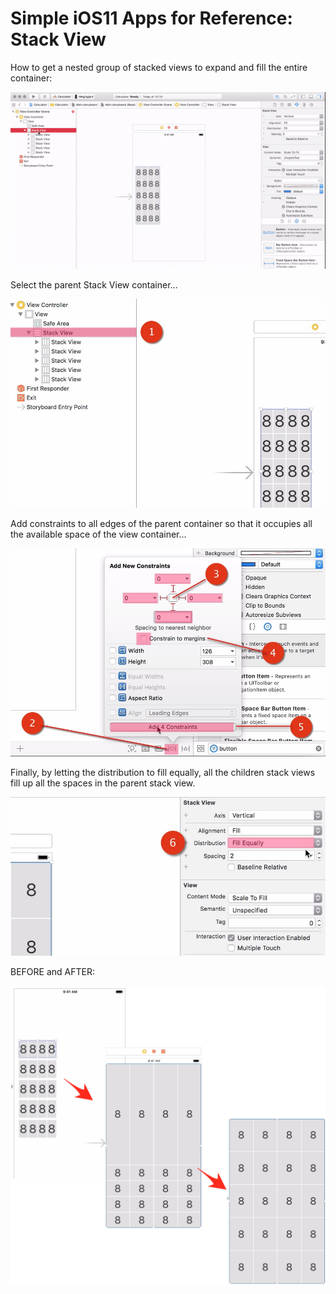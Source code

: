 # Simple iOS11 Apps for Reference: Stack View

How to get a nested group of stacked views to expand and fill the entire container:

![](EqualFill.gif)

Select the parent Stack View container...

![](1.jpg)

Add constraints to all edges of the parent container so that it occupies all the available space of the view container...

![](2-5.jpg)

Finally, by letting the distribution to fill equally, all the children stack views fill up all the spaces in the parent stack view.

![](6.jpg)

BEFORE and AFTER:

![](8.png)

